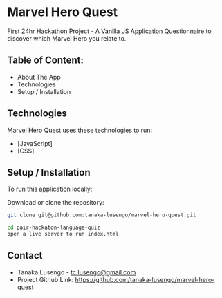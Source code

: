 # Marvel Hero Quest
First 24hr Hackathon Project - A Vanilla JS Application Questionnaire to discover which Marvel Hero you relate to. 

## Table of Content:
- About The App
- Technologies
- Setup / Installation 

## Technologies

Marvel Hero Quest uses these technologies to run:

- [JavaScript]
- [CSS]

## Setup / Installation

To run this application locally:

Download or clone the repository: 
```sh
git clone git@github.com:tanaka-lusengo/marvel-hero-quest.git
```

```sh
cd pair-hackaton-language-quiz
open a live server to run index.html
```

## Contact
- Tanaka Lusengo - tc.lusengo@gmail.com
- Project Github Link: https://github.com/tanaka-lusengo/marvel-hero-quest
